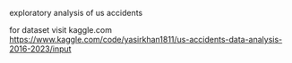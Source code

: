 exploratory analysis of us accidents

for dataset visit kaggle.com
https://www.kaggle.com/code/yasirkhan1811/us-accidents-data-analysis-2016-2023/input
